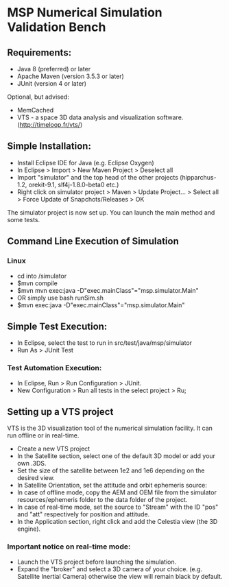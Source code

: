 # MSP Numerical Simulation Validation Bench

## Requirements:
- Java 8 (preferred) or later
- Apache Maven (version 3.5.3 or later) 
- JUnit (version 4 or later)

Optional, but advised:
- MemCached
- VTS - a space 3D data analysis and visualization software. (http://timeloop.fr/vts/)

## Simple Installation:
- Install Eclipse IDE for Java (e.g. Eclipse Oxygen)
- In Eclipse > Import > New Maven Project > Deselect all
- Import "simulator" and the top head of the other projects (hipparchus-1.2, orekit-9.1, slf4j-1.8.0-beta0 etc.)
- Right click on simulator project > Maven > Update Project... > Select all > Force Update of Snapchots/Releases > OK

The simulator project is now set up. You can launch the main method and some tests.
## Command Line Execution of Simulation 
### Linux 
- cd into /simulator
- $mvn compile
- $mvn  mvn exec:java -D"exec.mainClass"="msp.simulator.Main"
- OR simply use bash runSim.sh 
- $mvn exec:java -D"exec.mainClass"="msp.simulator.Main"
## Simple Test Execution:
- In Eclipse, select the test to run in src/test/java/msp/simulator
- Run As > JUnit Test

### Test Automation Execution:
- In Eclipse, Run > Run Configuration > JUnit.
- New Configuration > Run all tests in the select project > Ru;

## Setting up a VTS project
VTS is the 3D visualization tool of the numerical simulation facility. It can run offline or in real-time.
- Create a new VTS project
- In the Satellite section, select one of the default 3D model or add your own .3DS.
- Set the size of the satellite between 1e2 and 1e6 depending on the desired view.
- In Satellite Orientation, set the attitude and orbit ephemeris source:
 - In case of offline mode, copy the AEM and OEM file from the simulator resources/ephemeris folder to the data folder of the project.
 - In case of real-time mode, set the source to "Stream" with the ID "pos" and "att" respectively for position and attitude.
- In the Application section, right click and add the Celestia view (the 3D engine).

### Important notice on real-time mode:
- Launch the VTS project before launching the simulation.
- Expand the "broker" and select a 3D camera of your choice. (e.g. Satellite Inertial Camera) otherwise the view will remain black by default.
